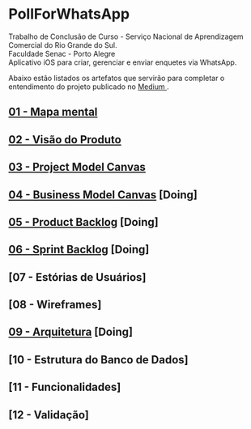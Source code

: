 # PollForWhatsApp
Trabalho de Conclusão de Curso - Serviço Nacional de Aprendizagem Comercial do Rio Grande do Sul.<br>
Faculdade Senac - Porto Alegre<br>
Aplicativo iOS para criar, gerenciar e enviar enquetes via WhatsApp.

Abaixo estão listados os artefatos que servirão para completar o entendimento do projeto publicado no <a href="https://medium.com/p/e4f4d6e247a8"> Medium </a>.

## [01 - Mapa mental](artefacts/mindMap.md)

## [02 - Visão do Produto](artefacts/productVision.md)

## [03 - Project Model Canvas](artefacts/projectModelCanvas.md)

## [04 - Business Model Canvas](artefacts/businessModelCanvas.md) [Doing]

## [05 - Product Backlog](artefacts/productBacklog.md) [Doing]

## [06 - Sprint Backlog](artefacts/sprintBacklog.md) [Doing]

## [07 - Estórias de Usuários]<!-- (artefacts/userStories.md) -->

## [08 - Wireframes]<!-- (artefacts/wireframes.md) -->

## [09 - Arquitetura](artefacts/architecture.md) [Doing]

## [10 - Estrutura do Banco de Dados]<!-- (artefacts/databaseArchitecture.md) -->

## [11 - Funcionalidades]<!-- (artefacts/mainFeatures.md) -->

## [12 - Validação]<!-- (artefacts/validation.md) -->
